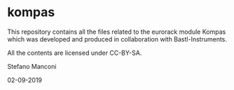 # kompas

This repository contains all the files related to the eurorack module Kompas which was developed and produced in collaboration with Bastl-Instruments.

All the contents are licensed under CC-BY-SA.

Stefano Manconi 

02-09-2019
